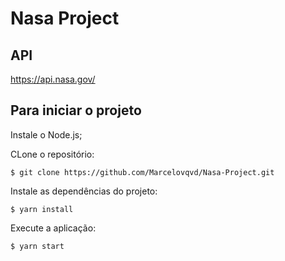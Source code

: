 # Nasa Project


## API
https://api.nasa.gov/


## Para iniciar o projeto

Instale o Node.js;

CLone o repositório:

    $ git clone https://github.com/Marcelovqvd/Nasa-Project.git

Instale as dependências do projeto:

    $ yarn install

Execute a aplicação:

    $ yarn start

